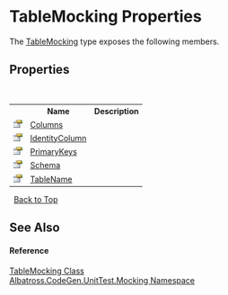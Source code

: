# TableMocking Properties
 

The <a href="4DD77245.md">TableMocking</a> type exposes the following members.


## Properties
&nbsp;<table><tr><th></th><th>Name</th><th>Description</th></tr><tr><td>![Public property](media/pubproperty.gif "Public property")</td><td><a href="44A7FBE6.md">Columns</a></td><td /></tr><tr><td>![Public property](media/pubproperty.gif "Public property")</td><td><a href="9B91CD97.md">IdentityColumn</a></td><td /></tr><tr><td>![Public property](media/pubproperty.gif "Public property")</td><td><a href="F92B34DF.md">PrimaryKeys</a></td><td /></tr><tr><td>![Public property](media/pubproperty.gif "Public property")</td><td><a href="ED730F96.md">Schema</a></td><td /></tr><tr><td>![Public property](media/pubproperty.gif "Public property")</td><td><a href="9CF923CD.md">TableName</a></td><td /></tr></table>&nbsp;
<a href="#tablemocking-properties">Back to Top</a>

## See Also


#### Reference
<a href="4DD77245.md">TableMocking Class</a><br /><a href="2F2D61B8.md">Albatross.CodeGen.UnitTest.Mocking Namespace</a><br />